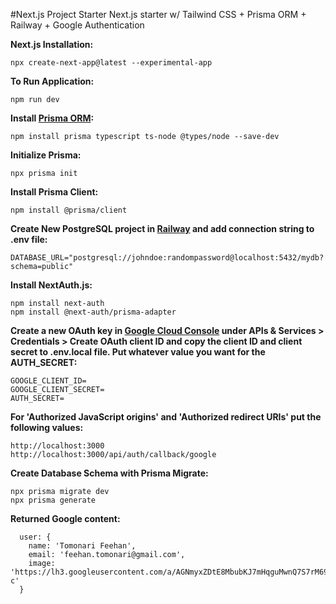 #Next.js Project Starter
Next.js starter w/ Tailwind CSS + Prisma ORM + Railway + Google Authentication

**Next.js Installation:**
```
npx create-next-app@latest --experimental-app
```

**To Run Application:**
```
npm run dev
```

**Install [Prisma ORM](https://www.prisma.io):**
```
npm install prisma typescript ts-node @types/node --save-dev
```

**Initialize Prisma:**
```
npx prisma init
```

**Install Prisma Client:**
```
npm install @prisma/client
```

**Create New PostgreSQL project in [Railway](https://railway.app) and add connection string to .env file:**
```
DATABASE_URL="postgresql://johndoe:randompassword@localhost:5432/mydb?schema=public"
```

**Install NextAuth.js:**
```
npm install next-auth
npm install @next-auth/prisma-adapter
```

**Create a new OAuth key in [Google Cloud Console](https://console.cloud.google.com) under APIs & Services > Credentials > Create OAuth client ID and copy the client ID and client secret to .env.local file. Put whatever value you want for the AUTH_SECRET:**
```
GOOGLE_CLIENT_ID=
GOOGLE_CLIENT_SECRET=
AUTH_SECRET=
```

**For 'Authorized JavaScript origins' and 'Authorized redirect URIs' put the following values:**
```
http://localhost:3000
http://localhost:3000/api/auth/callback/google
```

**Create Database Schema with Prisma Migrate:**
```
npx prisma migrate dev
npx prisma generate
```

**Returned Google content:**
```
  user: {
    name: 'Tomonari Feehan',
    email: 'feehan.tomonari@gmail.com',
    image: 'https://lh3.googleusercontent.com/a/AGNmyxZDtE8MbubKJ7mHqguMwnQ7S7rM69Dir_88eLOz=s96-c'
  }
```
